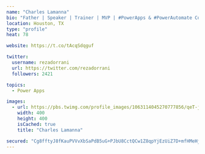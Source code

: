 ```yaml
---
name: "Charles Lamanna"
bio: "Father | Speaker | Trainer | MVP | #PowerApps & #PowerAutomate Community Super User | YouTuber Right-pointing triangle http://youtube.com/c/rezadorrani | Learn - Share - Clockwise rightwards and leftwards open circle arrows"
location: Houston, TX
type: "profile"
heat: 78

website: https://t.co/tAcqSdqguf

twitter:
  username: rezadorrani
  url: https://twitter.com/rezadorrani
  followers: 2421

topics:
  - Power Apps

images:
  - url: https://pbs.twimg.com/profile_images/1063114045270777856/qeT-jpWr_400x400.jpg
    width: 400
    height: 400
    isCached: true
    title: "Charles Lamanna"

secured: "Cg8fftyJ8fKauPVVvXbSaPdB5uG+PJbU8CctQCw1Z8qpYjEzUiZ7D+mfHMeHjg4y44/ONfIF70lRw/oiuo4RVAPcAKWytuH6A59yjOOoVnw+2jgVIVVkyX20D0/2yM+Ze5k3UbgDCf/6hIJCd83fjb1hxaAKFfzvwe9pXknf24rdw46rNc+Pi0pZT1c/MtYXqybaWnwRxhB8Yjthu11eiMQ6CUlkc1LlGsqzJvFm0NgjQm6DP6OEd4zFdkvzzJ+ePfymeULVSaK5ceB4oSYYErR8+2wnM8XN8D8lp5l4+1l5yHY0zMnTmC7T/W7YNKrLjYMvZy0QuagMfNnQa215k2Ca0wH1qGfP9bvO2WQTkIBDKjm3llE5s5afsYXpZMbWtNWwQbKu5b/B7ttmxFgNf9XTGFi+RKZdUptzPG7t6dY=;/jeci3s1Bdht4nOX4poQwA=="
---
```



